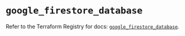 # `google_firestore_database`

Refer to the Terraform Registry for docs: [`google_firestore_database`](https://registry.terraform.io/providers/hashicorp/google-beta/5.29.1/docs/resources/google_firestore_database).
